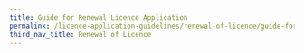 ```yaml
---
title: Guide for Renewal Licence Application
permalink: /licence-application-guidelines/renewal-of-licence/guide-for-renewal-licence-application
third_nav_title: Renewal of Licence
---
```

